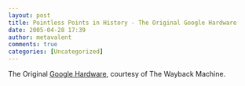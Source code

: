 ```yaml
---
layout: post
title: Pointless Points in History - The Original Google Hardware
date: 2005-04-28 17:39
author: metavalent
comments: true
categories: [Uncategorized]
---
```

The Original <a href="http://web.archive.org/web/19990428233905/google.stanford.edu/googlehardware.html">Google Hardware</a>,  courtesy of The Wayback Machine.
